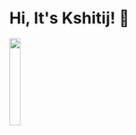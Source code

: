 # Hi, It's Kshitij! 👋 




<a href="https://spotify-github-profile.vercel.app/api/view?uid=d959qjhaokwzq1mjnq9rxrqvm&redirect=true" ><img src="https://spotify-github-profile.vercel.app/api/view?uid=d959qjhaokwzq1mjnq9rxrqvm&cover_image=true&theme=default" width = "20%" align="left"> </a>


<!--
<a href="https://github.com/kaydee0502/kaggle-profile-card" ><img src="https://github-readme-stats.vercel.app/api/pin/?username=kaydee0502&repo=kaggle-profile-card&show_owner=true" width = "50%" align="right"> </a>-->

<!--<a href="https://github.com/kaydee0502/kaggle-profile-card" ><img src="https://kaggle-summary-card.herokuapp.com/api?user=kshitijdhama&extend" width = "50%" align="right"> </a>-->









<!--<img src="https://raw.githubusercontent.com/kaydee0502/kaydee0502/v2/profile-summary-card-output/default/0-profile-details.svg" width = "55%" align="left">
<img src="https://github-readme-streak-stats.herokuapp.com/?user=kaydee0502&" alt="kaydee0502" align ="right" width = "40%" height = "-10%" />-->


<!--![LOL](https://kaggle-summary-card.herokuapp.com/api?user=japandata509&extend)-->
<!--
**kaydee0502/kaydee0502** is a ✨ _special_ ✨ repository because its `README.md` (this file) appears on your GitHub profile.

Here are some ideas to get you started:

- 🔭 I’m currently working on ...
- 🌱 I’m currently learning ...
- 👯 I’m looking to collaborate on ...
- 🤔 I’m looking for help with ...
- 💬 Ask me about ...
- 📫 How to reach me: ...
- 😄 Pronouns: ...
- ⚡ Fun fact: ...
-->
